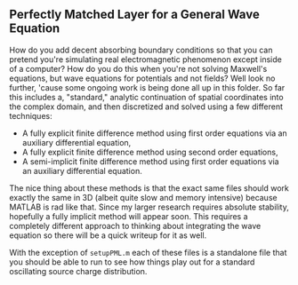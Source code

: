 ## Perfectly Matched Layer for a General Wave Equation
How do you add decent absorbing boundary conditions so that you can pretend you're simulating real electromagnetic phenomenon except inside of a computer?  How do you do this when you're not solving Maxwell's equations, but wave equations for potentials and not fields?  Well look no further, 'cause some ongoing work is being done all up in this folder.  So far this includes a, "standard," analytic continuation of spatial coordinates into the complex domain, and then discretized and solved using a few different techniques:

- A fully explicit finite difference method using first order equations via an auxiliary differential equation,
- A fully explicit finite difference method using second order equations,
- A semi-implicit finite difference method using first order equations via an auxiliary differential equation.

The nice thing about these methods is that the exact same files should work exactly the same in 3D (albeit quite slow and memory intensive) because MATLAB is rad like that.  Since my larger research requires absolute stability, hopefully a fully implicit method will appear soon.  This requires a completely different approach to thinking about integrating the wave equation so there will be a quick writeup for it as well.

With the exception of `setupPML.m` each of these files is a standalone file that you should be able to run to see how things play out for a standard oscillating source charge distribution.
